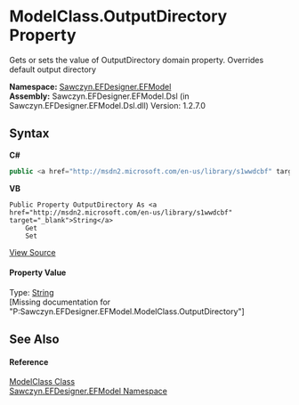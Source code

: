 # ModelClass.OutputDirectory Property 
 

Gets or sets the value of OutputDirectory domain property. Overrides default output directory

**Namespace:**&nbsp;<a href="N_Sawczyn_EFDesigner_EFModel">Sawczyn.EFDesigner.EFModel</a><br />**Assembly:**&nbsp;Sawczyn.EFDesigner.EFModel.Dsl (in Sawczyn.EFDesigner.EFModel.Dsl.dll) Version: 1.2.7.0

## Syntax

**C#**<br />
``` C#
public <a href="http://msdn2.microsoft.com/en-us/library/s1wwdcbf" target="_blank">string</a> OutputDirectory { get; set; }
```

**VB**<br />
``` VB
Public Property OutputDirectory As <a href="http://msdn2.microsoft.com/en-us/library/s1wwdcbf" target="_blank">String</a>
	Get
	Set
```

<a href="https://github.com/msawczyn/EFDesigner/tree/master/src/Dsl/GeneratedCode/DomainClasses.cs#L4148" title="View the source code">View Source</a><br />

#### Property Value
Type: <a href="http://msdn2.microsoft.com/en-us/library/s1wwdcbf" target="_blank">String</a><br />\[Missing <value> documentation for "P:Sawczyn.EFDesigner.EFModel.ModelClass.OutputDirectory"\]

## See Also


#### Reference
<a href="T_Sawczyn_EFDesigner_EFModel_ModelClass">ModelClass Class</a><br /><a href="N_Sawczyn_EFDesigner_EFModel">Sawczyn.EFDesigner.EFModel Namespace</a><br />